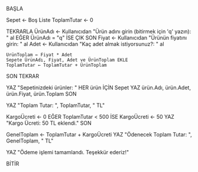 BAŞLA

Sepet ← Boş Liste
ToplamTutar ← 0

TEKRARLA
    ÜrünAdı ← Kullanıcıdan "Ürün adını girin (bitirmek için 'q' yazın): " al
    EĞER ÜrünAdı = "q" İSE
        ÇIK
    SON
    Fiyat ← Kullanıcıdan "Ürünün fiyatını girin: " al
    Adet ← Kullanıcıdan "Kaç adet almak istiyorsunuz?: " al

    ÜrünToplam ← Fiyat * Adet
    Sepete ÜrünAdı, Fiyat, Adet ve ÜrünToplam EKLE
    ToplamTutar ← ToplamTutar + ÜrünToplam

SON TEKRAR

YAZ "Sepetinizdeki ürünler: "
HER ürün İÇİN Sepet
    YAZ ürün.Adı, ürün.Adet, ürün.Fiyat, ürün.Toplam
SON

YAZ "Toplam Tutar: ", ToplamTutar, " TL"

KargoÜcreti ← 0
EĞER ToplamTutar < 500 İSE
    KargoÜcreti ← 50
    YAZ "Kargo Ücreti: 50 TL eklendi."
SON

GenelToplam ← ToplamTutar + KargoÜcreti
YAZ "Ödenecek Toplam Tutar: ", GenelToplam, " TL"

YAZ "Ödeme işlemi tamamlandı. Teşekkür ederiz!"

BİTİR
